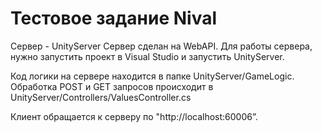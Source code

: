 # Тестовое задание Nival

Сервер - UnityServer
Сервер сделан на WebAPI. Для работы сервера, нужно запустить проект в Visual Studio и запустить UnityServer.

Код логики на сервере находится в папке UnityServer/GameLogic.
Обработка POST и GET запросов происходит в UnityServer/Controllers/ValuesController.cs

Клиент обращается к серверу по "http://localhost:60006”.
